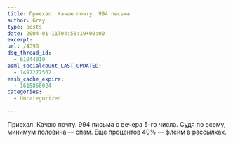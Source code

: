 ```yaml
---
title: Приехал. Качаю почту. 994 письма
author: Gray
type: posts
date: 2004-01-11T04:58:19+00:00
excerpt:
url: /4398
dsq_thread_id:
  - 61044019
esml_socialcount_LAST_UPDATED:
  - 1497277562
essb_cache_expire:
  - 1615866024
categories:
  - Uncategorized

---
```








Приехал. Качаю почту. 994 письма с вечера 5-го числа. Судя по всему, минимум половина &#8212; спам. Еще процентов 40% &#8212; флейм в рассылках.
